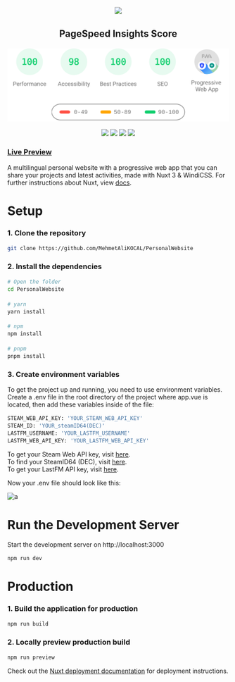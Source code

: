 <p align="center">
<img src="https://i.hizliresim.com/8afr6fj.png"/>
</p>

<h2 align="center">

PageSpeed Insights Score

</h2>

<p align="center">

<img width="700px" src="/assets/readmeBanner.svg"/>

</p>

<p align="center" >
<img src="https://shields.io/badge/-WINDICSS-blue?style=for-the-badge&logo=windicss&logoColor=%23e8e8e8&logoWidth=30&labelColor=%231a1b1b&color=%232b2b2b"/> <img src="https://shields.io/badge/-VUE-blue?style=for-the-badge&logo=vuedotjs&logoColor=%23e8e8e8&logoWidth=30&labelColor=%231a1b1b&color=%232b2b2b"/> <img src="https://shields.io/badge/-NUXT-blue?style=for-the-badge&logo=nuxtdotjs&logoColor=%23e8e8e8&logoWidth=30&labelColor=%231a1b1b&color=%232b2b2b"/> <img src="https://shields.io/badge/-VERCEL-blue?style=for-the-badge&logo=vercel&logoColor=%23e8e8e8&logoWidth=30&labelColor=%231a1b1b&color=%232b2b2b"/>

</p>

### [Live Preview](https://gwyndev.com)

A multilingual personal website with a progressive web app that you can share your projects and latest activities, made with Nuxt 3 & WindiCSS. For further instructions about Nuxt, view [docs](https://nuxt.com/docs/getting-started/introduction).

# Setup

### 1. Clone the repository

```bash
git clone https://github.com/MehmetAliKOCAL/PersonalWebsite
```

### 2. Install the dependencies

```bash
# Open the folder
cd PersonalWebsite

# yarn
yarn install

# npm
npm install

# pnpm
pnpm install
```

### 3. Create environment variables

To get the project up and running, you need to use environment variables. Create a .env file in the root directory of the project where app.vue is located, then add these variables inside of the file:

```bash
STEAM_WEB_API_KEY: 'YOUR_STEAM_WEB_API_KEY'
STEAM_ID: 'YOUR_steamID64(DEC)'
LASTFM_USERNAME: 'YOUR_LASTFM_USERNAME'
LASTFM_WEB_API_KEY: 'YOUR_LASTFM_WEB_API_KEY'
```

To get your Steam Web API key, visit [here](https://steamcommunity.com/dev/apikey). <br>
To find your SteamID64 (DEC), visit [here](https://www.steamidfinder.com/). <br>
To get your LastFM API key, visit [here](https://www.last.fm/api/account/create).

Now your .env file should look like this:

![a](https://i.hizliresim.com/pjcmajq.png)

# Run the Development Server

Start the development server on http://localhost:3000

```bash
npm run dev
```

# Production

### 1. Build the application for production

```bash
npm run build
```

### 2. Locally preview production build

```bash
npm run preview
```

Check out the [Nuxt deployment documentation](https://nuxt.com/docs/getting-started/deployment) for deployment instructions.
